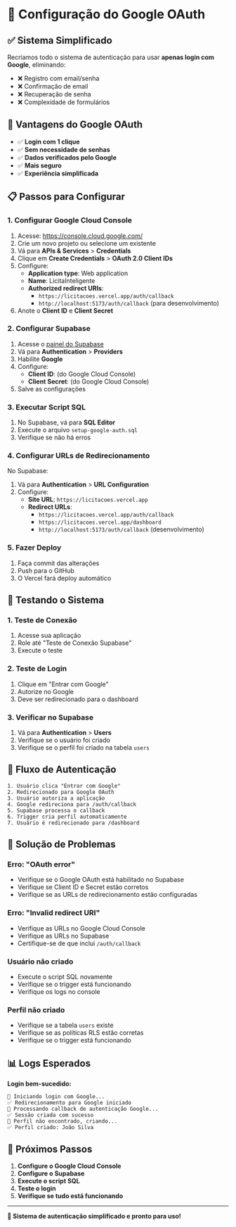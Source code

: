 # 🔐 Configuração do Google OAuth

## ✅ Sistema Simplificado

Recriamos todo o sistema de autenticação para usar **apenas login com Google**, eliminando:
- ❌ Registro com email/senha
- ❌ Confirmação de email
- ❌ Recuperação de senha
- ❌ Complexidade de formulários

## 🚀 Vantagens do Google OAuth

- ✅ **Login com 1 clique**
- ✅ **Sem necessidade de senhas**
- ✅ **Dados verificados pelo Google**
- ✅ **Mais seguro**
- ✅ **Experiência simplificada**

## 📋 Passos para Configurar

### 1. Configurar Google Cloud Console

1. Acesse: https://console.cloud.google.com/
2. Crie um novo projeto ou selecione um existente
3. Vá para **APIs & Services** > **Credentials**
4. Clique em **Create Credentials** > **OAuth 2.0 Client IDs**
5. Configure:
   - **Application type**: Web application
   - **Name**: LicitaInteligente
   - **Authorized redirect URIs**:
     - `https://licitacoes.vercel.app/auth/callback`
     - `http://localhost:5173/auth/callback` (para desenvolvimento)
6. Anote o **Client ID** e **Client Secret**

### 2. Configurar Supabase

1. Acesse o [painel do Supabase](https://supabase.com/dashboard)
2. Vá para **Authentication** > **Providers**
3. Habilite **Google**
4. Configure:
   - **Client ID**: (do Google Cloud Console)
   - **Client Secret**: (do Google Cloud Console)
5. Salve as configurações

### 3. Executar Script SQL

1. No Supabase, vá para **SQL Editor**
2. Execute o arquivo `setup-google-auth.sql`
3. Verifique se não há erros

### 4. Configurar URLs de Redirecionamento

No Supabase:
1. Vá para **Authentication** > **URL Configuration**
2. Configure:
   - **Site URL**: `https://licitacoes.vercel.app`
   - **Redirect URLs**:
     - `https://licitacoes.vercel.app/auth/callback`
     - `https://licitacoes.vercel.app/dashboard`
     - `http://localhost:5173/auth/callback` (desenvolvimento)

### 5. Fazer Deploy

1. Faça commit das alterações
2. Push para o GitHub
3. O Vercel fará deploy automático

## 🧪 Testando o Sistema

### 1. Teste de Conexão
1. Acesse sua aplicação
2. Role até "Teste de Conexão Supabase"
3. Execute o teste

### 2. Teste de Login
1. Clique em "Entrar com Google"
2. Autorize no Google
3. Deve ser redirecionado para o dashboard

### 3. Verificar no Supabase
1. Vá para **Authentication** > **Users**
2. Verifique se o usuário foi criado
3. Verifique se o perfil foi criado na tabela `users`

## 🔧 Fluxo de Autenticação

```
1. Usuário clica "Entrar com Google"
2. Redirecionado para Google OAuth
3. Usuário autoriza a aplicação
4. Google redireciona para /auth/callback
5. Supabase processa o callback
6. Trigger cria perfil automaticamente
7. Usuário é redirecionado para /dashboard
```

## 🐛 Solução de Problemas

### Erro: "OAuth error"
- Verifique se o Google OAuth está habilitado no Supabase
- Verifique se Client ID e Secret estão corretos
- Verifique se as URLs de redirecionamento estão configuradas

### Erro: "Invalid redirect URI"
- Verifique as URLs no Google Cloud Console
- Verifique as URLs no Supabase
- Certifique-se de que inclui `/auth/callback`

### Usuário não criado
- Execute o script SQL novamente
- Verifique se o trigger está funcionando
- Verifique os logs no console

### Perfil não criado
- Verifique se a tabela `users` existe
- Verifique se as políticas RLS estão corretas
- Verifique se o trigger está funcionando

## 📊 Logs Esperados

**Login bem-sucedido:**
```
🔄 Iniciando login com Google...
✅ Redirecionamento para Google iniciado
🔄 Processando callback de autenticação Google...
✅ Sessão criada com sucesso
🔄 Perfil não encontrado, criando...
✅ Perfil criado: João Silva
```

## 🎯 Próximos Passos

1. **Configure o Google Cloud Console**
2. **Configure o Supabase**
3. **Execute o script SQL**
4. **Teste o login**
5. **Verifique se tudo está funcionando**

---

**🎉 Sistema de autenticação simplificado e pronto para uso!** 